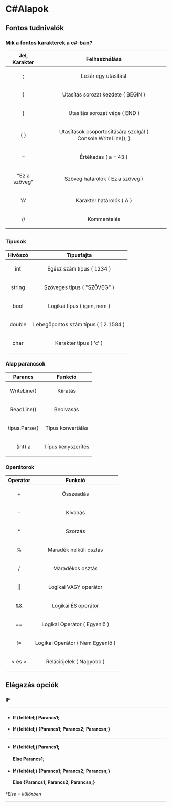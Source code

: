 # C#Alapok

## Fontos tudnivalók

### Mik a fontos karakterek a c#-ban?


| Jel, Karakter | Felhasználása|
|------------------------|----------------------|
|<p align="center"> ; </p>| <p align="center">Lezár egy utasítást</p> |
|<p align="center"> { </p>| <p align="center">Utasítás sorozat kezdete ( BEGIN )</p> |
|<p align="center"> } </p>| <p align="center">Utasítás sorozat vége ( END )</p> |
|<p align="center"> ( ) </p>| <p align="center">Utasítások csoportosítására szolgál ( Console.WriteLine(); )</p> |
|<p align="center"> = </p>| <p align="center">Értékadás ( a = 43 )</p> |
|<p align="center"> "Ez a szöveg" </p>| <p align="center">Szöveg határolók ( Ez a szöveg )</p> |
|<p align="center"> 'A' </p>| <p align="center">Karakter határolók ( A )</p> |
|<p align="center"> // </p>| <p align="center">Kommentelés</p> |


## 

### Típusok

| Hívószó | Típusfajta|
|------------------------|----------------------|
|<p align="center"> int </p>| <p align="center">Egész szám típus ( 1234 )</p> |
|<p align="center"> string </p>| <p align="center">Szöveges típus ( "SZÖVEG" )</p> |
|<p align="center"> bool </p>| <p align="center">Logikai típus ( igen, nem )</p> |
|<p align="center"> double </p>| <p align="center">Lebegőpontos szám típus ( 12.1584 )</p> |
|<p align="center"> char </p>| <p align="center">Karakter típus ( 'c' )</p> |



### Alap parancsok

| Parancs | Funkció |
|------------------------|----------------------|
|<p align="center"> WriteLine() </p>| <p align="center">Kiíratás</p> |
|<p align="center"> ReadLine() </p>| <p align="center">Beolvasás</p> |
|<p align="center"> tipus.Parse() </p>| <p align="center">Típus konvertálás</p> |
|<p align="center"> (int) a </p>| <p align="center">Típus kényszerítés</p> |

### Operátorok 
| Operátor | Funkció |
|------------------------|----------------------|
| <p align="center"> + </p> | <p align="center"> Összeadás </p> |
| <p align="center"> - </p> | <p align="center"> Kivonás </p> |
| <p align="center"> * </p> | <p align="center"> Szorzás </p> |
| <p align="center"> % </p> | <p align="center"> Maradék nélküli osztás </p> |
| <p align="center"> / </p> | <p align="center"> Maradékos osztás </p> |  
| <p align="center"> &#124;&#124; </p> | <p align="center"> Logikai VAGY operátor </p> |  
| <p align="center"> && </p> | <p align="center"> Logikai ÉS operátor </p> | 
|<p align="center"> == </p>| <p align="center">Logikai Operátor ( Egyenlő )</p> |
|<p align="center"> != </p>| <p align="center">Logikai Operátor ( Nem Egyenlő )</p> |
|<p align="center"> < és > </p>| <p align="center">Relációjelek ( Nagyobb )</p> |


## Elágazás opciók  
### IF

<hr></hr>

* #### If (feltétel;) Parancs1; 
* #### If (feltétel;) {Parancs1; Parancs2; Parancsn;}

<hr></hr>

* #### If (feltétel;) Parancs1; 
    #### Else Parancs1;
* #### If (feltétel;) {Parancs1; Parancs2; Parancsn;}   
    #### Else {Parancs1; Parancs2; Parancsn;}
    
**Else = különben* 

<hr></hr>  









